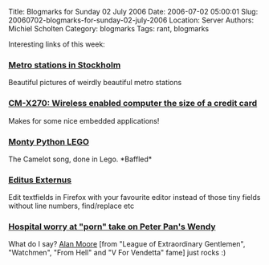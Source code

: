 Title: Blogmarks for Sunday 02 July 2006
Date: 2006-07-02 05:00:01
Slug: 20060702-blogmarks-for-sunday-02-july-2006
Location: Server
Authors: Michiel Scholten
Category: blogmarks
Tags: rant, blogmarks

<p>Interesting links of this week:</p>
<h3><a href="http://attu-pics.blogspot.com/2006/06/metro-stations-in-stockholm.html">Metro stations in Stockholm</a></h3>
<p>Beautiful pictures of weirdly beautiful metro stations</p>
<h3><a href="http://www.compulab.co.il/x270/html/x270-cm-datasheet.htm">CM-X270: Wireless enabled computer the size of a credit card</a></h3>
<p>Makes for some nice embedded applications!</p>
<h3><a href="http://www.ifilm.com/ifilmdetail/2405283?htv=12">Monty Python LEGO</a></h3>
<p>The Camelot song, done in Lego. *Baffled*</p>
<h3><a href="http://nullref.se/projects/externaleditor">Editus Externus</a></h3>
<p>Edit textfields in Firefox with your favourite editor instead of those tiny fields without line numbers, find/replace etc</p>
<h3><a href="http://news.scotsman.com/latest.cfm?id=921272006">Hospital worry at "porn" take on Peter Pan's Wendy</a></h3>
<p>What do I say? <a href="http://en.wikipedia.org/wiki/Alan_Moore">Alan Moore</a> [from "League of Extraordinary Gentlemen", "Watchmen", "From Hell" and "V For Vendetta" fame] just rocks :)</p>
